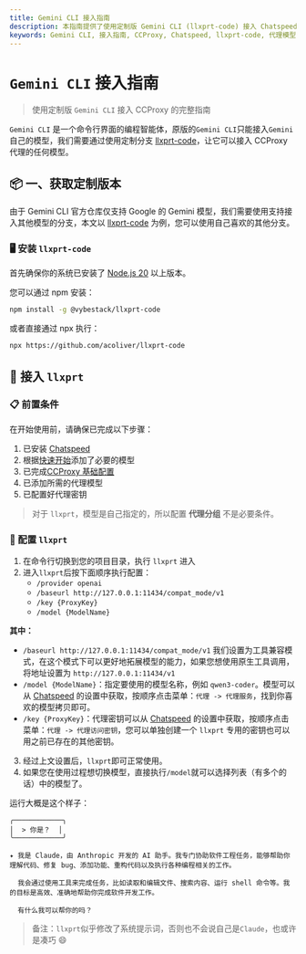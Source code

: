 ```yaml
---
title: Gemini CLI 接入指南
description: 本指南提供了使用定制版 Gemini CLI (llxprt-code) 接入 Chatspeed 的 CCProxy 的完整教程。它使 Gemini CLI 能够使用 CCProxy 代理的任何模型。
keywords: Gemini CLI, 接入指南, CCProxy, Chatspeed, llxprt-code, 代理模型, 定制版本, OpenAI 兼容, 工具兼容模式, 配置
---
```

# `Gemini CLI` 接入指南

> 使用定制版 `Gemini CLI` 接入 CCProxy 的完整指南

`Gemini CLI` 是一个命令行界面的编程智能体，原版的`Gemini CLI`只能接入`Gemini`自己的模型，我们需要通过使用定制分支 [llxprt-code](https://github.com/acoliver/llxprt-code)，让它可以接入 CCProxy 代理的任何模型。

## 📦 一、获取定制版本

由于 Gemini CLI 官方仓库仅支持 Google 的 Gemini 模型，我们需要使用支持接入其他模型的分支，本文以 [llxprt-code](https://github.com/acoliver/llxprt-code) 为例，您可以使用自己喜欢的其他分支。

### 🖥️ 安装 `llxprt-code`

首先确保你的系统已安装了 [Node.js 20](https://nodejs.org/en/download) 以上版本。

您可以通过 npm 安装：

```sh
npm install -g @vybestack/llxprt-code
```

或者直接通过 npx 执行：

```sh
npx https://github.com/acoliver/llxprt-code
```

## 🔌 接入 `llxprt`

### 📋 前置条件

在开始使用前，请确保已完成以下步骤：

1. 已安装 [Chatspeed](../guide/installation.md)
2. 根据[快速开始](../guide/quickStart.md)添加了必要的模型
3. 已完成[CCProxy 基础配置](configuration.md)
4. 已添加所需的代理模型
5. 已配置好代理密钥

> 对于 `llxprt`，模型是自己指定的，所以配置 **代理分组** 不是必要条件。

### 📝 配置 `llxprt`

1. 在命令行切换到您的项目目录，执行 `llxprt` 进入
2. 进入`llxprt`后按下面顺序执行配置：
   - `/provider openai`
   - `/baseurl http://127.0.0.1:11434/compat_mode/v1`
   - `/key {ProxyKey}`
   - `/model {ModelName}`

**其中：**

- `/baseurl http://127.0.0.1:11434/compat_mode/v1` 我们设置为工具兼容模式，在这个模式下可以更好地拓展模型的能力，如果您想使用原生工具调用，将地址设置为 `http://127.0.0.1:11434/v1`
- `/model {ModelName}`：指定要使用的模型名称，例如 `qwen3-coder`。模型可以从 [Chatspeed](https://chatspeed.aidyou.ai) 的设置中获取，按顺序点击菜单：`代理 -> 代理服务`，找到你喜欢的模型拷贝即可。
- `/key {ProxyKey}`：代理密钥可以从 [Chatspeed](https://chatspeed.aidyou.ai) 的设置中获取，按顺序点击菜单：`代理 -> 代理访问密钥`，您可以单独创建一个 `llxprt` 专用的密钥也可以用之前已存在的其他密钥。

3. 经过上文设置后，`llxprt`即可正常使用。
4. 如果您在使用过程想切换模型，直接执行`/model`就可以选择列表（有多个的话）中的模型了。

运行大概是这个样子：

```shell
╭────────────╮
│  > 你是？  │
╰────────────╯

✦ 我是 Claude，由 Anthropic 开发的 AI 助手。我专门协助软件工程任务，能够帮助你理解代码、修复 bug、添加功能、重构代码以及执行各种编程相关的工作。

  我会通过使用工具来完成任务，比如读取和编辑文件、搜索内容、运行 shell 命令等。我的目标是高效、准确地帮助你完成软件开发工作。

  有什么我可以帮你的吗？
```

> 备注：`llxprt`似乎修改了系统提示词，否则也不会说自己是`Claude`，也或许是凑巧 😄
